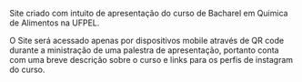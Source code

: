 Site criado com intuito de apresentação do curso de Bacharel em Quimica de Alimentos na UFPEL.

O Site será acessado apenas por dispositivos mobile através de QR code durante a ministração de uma palestra de apresentação, portanto conta com uma breve descrição sobre o curso e links para os perfis de instagram do curso.
